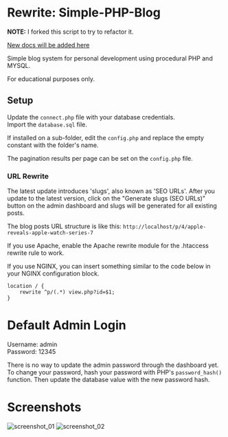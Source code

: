 # Rewrite: Simple-PHP-Blog

**NOTE:** I forked this script to try to refactor it.

[New docs will be added here](./docs.md)

Simple blog system for personal development using procedural PHP and MYSQL.

For educational purposes only.

## Setup

Update the `connect.php` file with your database credentials.  
Import the `database.sql` file.  

If installed on a sub-folder, edit the `config.php` and replace the empty constant with the folder's name.  

The pagination results per page can be set on the `config.php` file.  

### URL Rewrite

The latest update introduces 'slugs', also known as 'SEO URLs'.
After you update to the latest version, click on the "Generate slugs (SEO URLs)" button on the admin dashboard and slugs will be generated for all existing posts.

The blog posts URL structure is like this: `http://localhost/p/4/apple-reveals-apple-watch-series-7`

If you use Apache, enable the Apache rewrite module for the .htaccess rewrite rule to work.

If you use NGINX, you can insert something similar to the code below in your NGINX configuration block.

```
location / {
    rewrite ^p/(.*) view.php?id=$1;
}
```

# Default Admin Login

Username: admin  
Password: 12345

There is no way to update the admin password through the dashboard yet.  
To change your password, hash your password with PHP's `password_hash()` function. Then update the database value with the new password hash.

# Screenshots

![screenshot_01](https://user-images.githubusercontent.com/16838612/66112823-78d32e00-e5c3-11e9-9b38-93ba488071e0.jpg)
![screenshot_02](https://user-images.githubusercontent.com/16838612/66112874-8d172b00-e5c3-11e9-97e4-590da5675100.jpg)
